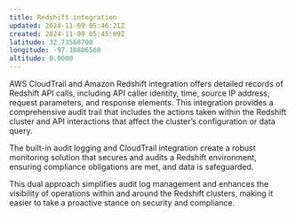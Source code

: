 ```yaml
---
title: Redshift integration
updated: 2024-11-09 05:46:21Z
created: 2024-11-09 05:45:09Z
latitude: 32.73568700
longitude: -97.10806560
altitude: 0.0000
---
```


AWS CloudTrail and Amazon Redshift integration offers detailed records of Redshift API calls, including API caller identity, time, source IP address, request parameters, and response elements. This integration provides a comprehensive audit trail that includes the actions taken within the Redshift cluster and API interactions that affect the cluster’s configuration or data query. 


The built-in audit logging and CloudTrail integration create a robust monitoring solution that secures and audits a Redshift environment, ensuring compliance obligations are met, and data is safeguarded. 


This dual approach simplifies audit log management and enhances the visibility of operations within and around the Redshift clusters, making it easier to take a proactive stance on security and compliance.